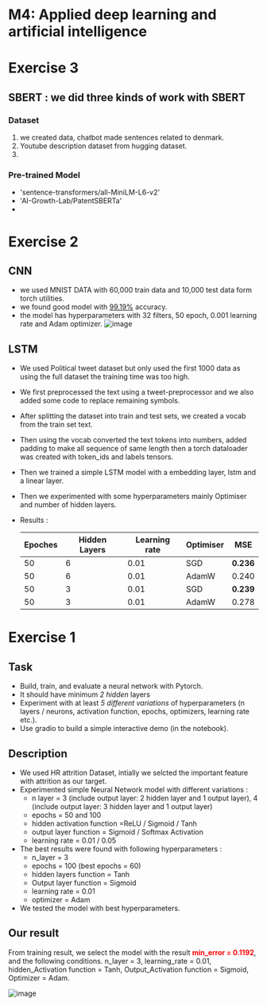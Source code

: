 # **M4: Applied deep learning and artificial intelligence**
# Exercise 3
## SBERT : we did three kinds of work with SBERT
### Dataset
1. we created data, chatbot made sentences related to denmark.
2. Youtube description dataset from hugging dataset.
3.  
### Pre-trained Model
- 'sentence-transformers/all-MiniLM-L6-v2'
- 'AI-Growth-Lab/PatentSBERTa'
- 


# Exercise 2
## CNN
- we used MNIST DATA with 60,000 train data and 10,000 test data form torch utilities.
- we found good model with <u>99.19%</u> accuracy.
- the model has hyperparameters with 32 filters, 50 epoch, 0.001 learning rate and Adam optimizer.
![image](https://user-images.githubusercontent.com/112074208/218149091-771d4930-f8b6-42a7-93a7-f08291386d6a.png)

## LSTM
- We used Political tweet dataset but only used the first 1000 data as using the full dataset the training time was too high.
- We first preprocessed the text using a tweet-preprocessor and we also added some code to replace remaining symbols.
- After splitting the dataset into train and test sets, we created a vocab from the train set text.
- Then using the vocab converted the text tokens into numbers, added padding to make all sequence of same length then a torch dataloader was created with token_ids and labels tensors.
- Then we trained a simple LSTM model with a embedding layer, lstm and a linear layer.
- Then we experimented with some hyperparameters mainly Optimiser and number of hidden layers.


- Results : 

  | Epoches 	| Hidden Layers 	| Learning rate| Optimiser 	| MSE   	|
  |---------	|---------------	|-----------	 |-----------	|-------	|
  | 50      	| 6             	|0.01          | SGD       	| **0.236** 	|
  | 50      	| 6             	|0.01          | AdamW     	| 0.240 	|
  | 50      	| 3             	|0.01          | SGD       	 | **0.239** 	|
  | 50      	| 3             	|0.01          | AdamW     	| 0.278 	|
  

# Exercise 1 
## Task 
- Build, train, and evaluate a neural network with Pytorch.
- It should have minimum *2 hidden* layers
- Experiment with at least *5 different variations* of hyperparameters (n layers / neurons, activation function, epochs, optimizers, learning rate etc.).
- Use gradio to build a simple interactive demo (in the notebook).

## Description
- We used HR attrition Dataset, intially we selcted the important feature with attrition as our target. 
- Experimented simple Neural Network model with different variations : 
  - n layer = 3 (include output layer: 2 hidden layer and 1 output layer), 4 (include output layer: 3 hidden layer and 1 output layer)
  - epochs = 50 and 100
  - hidden activation function =ReLU / Sigmoid / Tanh
  - output layer function = Sigmoid / Softmax Activation
  - learning rate = 0.01 / 0.05
- The best results were found with following hyperparameters : 
  - n_layer = 3
  - epochs = 100 (best epochs = 60)
  - hidden layers function = Tanh
  - Output layer function = Sigmoid
  - learning rate = 0.01
  - optimizer = Adam
- We tested the model with best hyperparameters. 

## Our result
From training result, we select the model with the result <font color = 'red'>**min_error = 0.1192**</font>, and the following conditions.
n_layer = 3, learning_rate = 0.01, hidden_Activation function = Tanh, Output_Activation function = Sigmoid, Optimizer = Adam.

![image](https://user-images.githubusercontent.com/112074208/216768787-0886487a-b788-411d-985c-743fced5636b.png)


